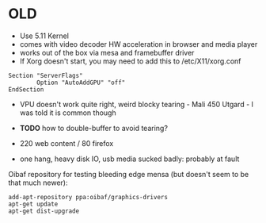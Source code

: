 










OLD
====

* Use 5.11 Kernel 
* comes with video decoder HW acceleration in browser and media player
* works out of the box via mesa and framebuffer driver
* If Xorg doesn't start, you may need to add this to /etc/X11/xorg.conf
```
Section "ServerFlags"
        Option "AutoAddGPU" "off"
EndSection
```
* VPU doesn't work quite right, weird blocky tearing - Mali 450 Utgard - I was told it is common though

* **TODO** how to double-buffer to avoid tearing?

* 220 web content / 80 firefox

* one hang, heavy disk IO, usb media sucked badly: probably at fault

Oibaf repository for testing bleeding edge mensa (but doesn't seem to be that much newer):
```
add-apt-repository ppa:oibaf/graphics-drivers
apt-get update
apt-get dist-upgrade
```
